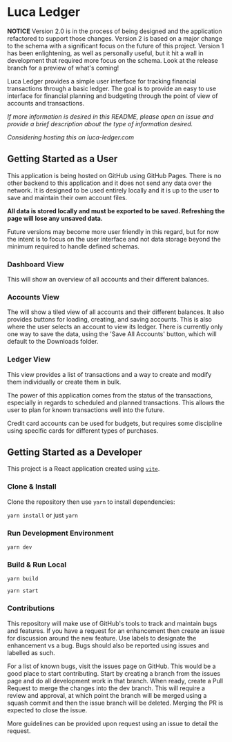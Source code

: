 # Luca Ledger

**NOTICE** Version 2.0 is in the process of being designed and the application refactored to support those changes. Version 2 is based on a major change to the schema with a significant focus on the future of this project. Version 1 has been enlightening, as well as personally useful, but it hit a wall in development that required more focus on the schema. Look at the release branch for a preview of what's coming!

Luca Ledger provides a simple user interface for tracking financial transactions through a basic ledger. The goal is to provide an easy to use interface for financial planning and budgeting through the point of view of accounts and transactions.

_If more information is desired in this README, please open an issue and provide a brief description about the type of information desired._

_Considering hosting this on luca-ledger.com_

## Getting Started as a User

This application is being hosted on GitHub using GitHub Pages. There is no other backend to this application and it does not send any data over the network. It is designed to be used entirely locally and it is up to the user to save and maintain their own account files.

**All data is stored locally and must be exported to be saved. Refreshing the page will lose any unsaved data.**

Future versions may become more user friendly in this regard, but for now the intent is to focus on the user interface and not data storage beyond the minimum required to handle defined schemas.

### Dashboard View

This will show an overview of all accounts and their different balances.

### Accounts View

The will show a tiled view of all accounts and their different balances. It also provides buttons for loading, creating, and saving accounts. This is also where the user selects an account to view its ledger. There is currently only one way to save the data, using the 'Save All Accounts' button, which will default to the Downloads folder.

### Ledger View

This view provides a list of transactions and a way to create and modify them individually or create them in bulk.

The power of this application comes from the status of the transactions, especially in regards to scheduled and planned transactions. This allows the user to plan for known transactions well into the future.

Credit card accounts can be used for budgets, but requires some discipline using specific cards for different types of purchases.

## Getting Started as a Developer

This project is a React application created using [`vite`](https://vitejs.dev/).

### Clone & Install

Clone the repository then use `yarn` to install dependencies:

`yarn install` or just `yarn`

### Run Development Environment

`yarn dev`

### Build & Run Local

`yarn build`

`yarn start`

### Contributions

This repository will make use of GitHub's tools to track and maintain bugs and features. If you have a request for an enhancement then create an issue for discussion around the new feature. Use labels to designate the enhancement vs a bug. Bugs should also be reported using issues and labelled as such.

For a list of known bugs, visit the issues page on GitHub. This would be a good place to start contributing. Start by creating a branch from the issues page and do all development work in that branch. When ready, create a Pull Request to merge the changes into the dev branch. This will require a review and approval, at which point the branch will be merged using a squash commit and then the issue branch will be deleted. Merging the PR is expected to close the issue.

More guidelines can be provided upon request using an issue to detail the request.

